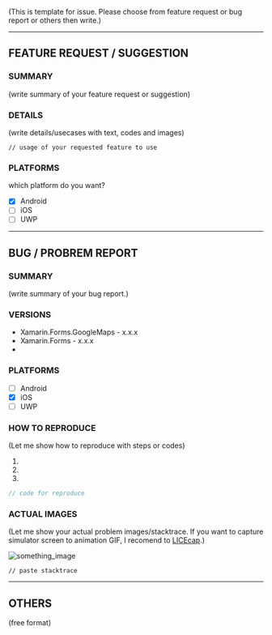 (This is template for issue. Please choose from feature request or bug report or others then write.)

----
## FEATURE REQUEST / SUGGESTION

### SUMMARY

(write summary of your feature request or suggestion)

### DETAILS

(write details/usecases with text, codes and images)

```
// usage of your requested feature to use
```

### PLATFORMS

which platform do you want?

- [x] Android
- [ ] iOS
- [ ] UWP

----
## BUG / PROBREM REPORT

### SUMMARY

(write summary of your bug report.)

### VERSIONS

* Xamarin.Forms.GoogleMaps - x.x.x
* Xamarin.Forms - x.x.x
* 

### PLATFORMS

- [ ] Android
- [x] iOS
- [ ] UWP

### HOW TO REPRODUCE

(Let me show how to reproduce with steps or codes)

1. 
2. 
3. 

```csharp
// code for reproduce
```

### ACTUAL IMAGES

(Let me show your actual problem images/stacktrace. If you want to capture simulator screen to animation GIF, I recomend to [LICEcap](http://www.cockos.com/licecap/).)

![something_image](your_image.png) 

```
// paste stacktrace
```

----

## OTHERS

(free format)
